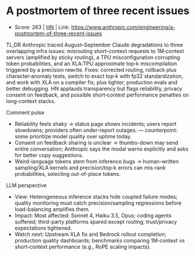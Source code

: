 # A postmortem of three recent issues

- Score: 263 | [HN](https://news.ycombinator.com/item?id=45281139) | Link: https://www.anthropic.com/engineering/a-postmortem-of-three-recent-issues

TL;DR
Anthropic traced August–September Claude degradations to three overlapping infra issues: misrouting short-context requests to 1M‑context servers (amplified by sticky routing), a TPU misconfiguration corrupting token probabilities, and an XLA:TPU approximate top‑k miscompilation triggered by a precision rewrite. Fixes: corrected routing, rollback plus character‑anomaly tests, switch to exact top‑k with fp32 standardization, and work with XLA on a compiler fix; plus tighter, production evals and better debugging. HN applauds transparency but flags reliability, privacy consent on feedback, and possible short‑context performance penalties on long‑context stacks.

Comment pulse
- Reliability feels shaky → status page shows incidents; users report slowdowns; providers often under-report outages. — counterpoint: some prioritize model quality over uptime today.
- Consent on feedback sharing is unclear → thumbs-down may send entire conversation; Anthropic says the modal warns explicitly and asks for better copy suggestions.
- Weird-language tokens stem from inference bugs → human-written sampling/XLA kernels and precision/top‑k errors can mis-rank probabilities, selecting out-of-place tokens.

LLM perspective
- View: Heterogeneous inference stacks hide coupled failure modes; quality monitoring must catch precision/sampling regressions before load-balancing amplifies them.
- Impact: Most affected: Sonnet 4, Haiku 3.5, Opus; coding agents suffered; third-party platforms spared except routing; trust/privacy expectations tightened.
- Watch next: Upstream XLA fix and Bedrock rollout completion; production quality dashboards; benchmarks comparing 1M‑context vs short‑context performance (e.g., RoPE scaling impacts).
